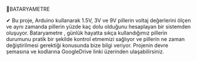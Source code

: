 🔋BATARYAMETRE

✔ Bu proje, Arduino kullanarak 1.5V, 3V ve 9V pillerin voltaj değerlerini ölçen ve aynı zamanda pillerin yüzde kaç dolu olduğunu hesaplayan bir sistemden oluşuyor. Bataryametre , günlük hayatta sıkça kullandığımız pillerin durumunu pratik bir şekilde kontrol etmemizi sağlıyor ve pillerin ne zaman değiştirilmesi gerektiği konusunda bize bilgi veriyor. Projenin devre şemasına ve kodlarına GoogleDrive linki üzerinden ulaşabilirsiniz.
